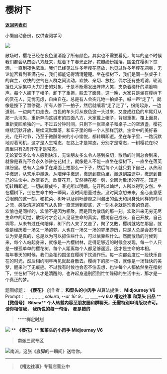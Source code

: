 # 樱树下

[**返回列表页**](/gzh/槽边往事)

小懒自动备份，仅供查阅学习

![](https://mmbiz.qpic.cn/mmbiz_jpg/Ia6gU9JNtkpT7V1NpbNjGv2y0Zl0FlOVnnvJ6CxjhXcKTOA6p16nsJ4gBpZI1CDDmUV3auzmNiaUf0KwleWHuaA/640?wx_fmt=jpeg&from;=appmsg)

散场时，樱花已经在夜色里消隐了所有颜色。其实也不需要看见，每年的这个时候我们都会从四面八方赶来，趁着下午春光正好，花瓣纷纷摇落，围坐在樱树下饮酒，一直到夜色浓重。我们已经见过许多年樱花盛放，也见过许多年樱花凋零，无论能否看到春满花枝，我们都能记得清清楚楚。坐在樱树下，我们是同一张桌子上的宾主，欢快的空气在人群之间流动，欢快、亲切、放松，偶尔还有些戏谑，轮流担任大家集中火力打击的对象，于是不断爆发出阵阵大笑，夹杂着碰杯的清脆响声。每个人摘下了帽子，卸下了重担，脱去了面具，这一晚，大家只是坐在樱树下的赏花人，无忧无虑，自由自在。总是有人会突兀地一拍桌子，喊一声“走了”，就像是按下了暂停键，所有人停下一拍子，然后就嚷着“走了走了”，纷纷起身，一边道别，一边向门口走去。白色的车头灯从夜色这一头过来，又变成红色的车尾灯从那一头消失，重新奔向这城市的四面八方，大家戴上帽子，背起重担，覆上面具，重新变回单独的一。不过五分钟时间，只剩下一张空桌子和桌子上的空酒盏，樱花继续沉默开放，继续沉默飘落，和车子里的每一个人那样沉默。生命中的美好春光，花开时节，乃至于微醺带来的小小愉悦，都转瞬即逝。坐在车子里，一路沉默地对着司机，这才是人生常态，在路上才是常态，分别才是常态，一树樱花在52周里只有2周开花才是常态。  
无论宴饮多么令人感到快乐，无论朋友多么令人感到亲切，散场的时间总会到来，就像是春光不会永久停驻在花树上，就像是人不能一直坐在樱树下，一直坐在落英缤纷里。总有人会伸手在桌面上拍那么一下子，然后每个人就只剩下自己，从热闹中撤退，从欢乐中撤退，从陪伴中撤退，撤退到夜色里，撤退到路途中，撤退到自己的生命中。欣赏春光，欣赏花开，安然待在那一刻，全因为散场的存在。知道一切转瞬即逝，一切转眼成空，春光所以明媚，花开所以灿烂，人所以得到安然。坐在樱树下，坐在生命中的一瞬间，没时间思量过去，没时间念想未来，全心全意感受眼前的这一刻，和花朵、树叶以及树叶缝隙之间漏出的蓝天和风身处同样的时间之流，感受清凉的空气从头顶一直流淌到脚底，这一刻本身就是珍贵的奇迹。  
欢愉也是同样的，欢愉不是因为相聚，而是因为散场的那一刻。欢聚带来无穷无尽生命中的幻觉，散场时才会让人见证生命的真实。樱树自己成长，自己开放，自己凋零，从未有过任何陪伴，树下的人来了又走了，聚了又散，樱树就站在那里，就像是经历着一场又一场的梦。人也在一场又一场的梦里游历，只是人总是会忍不住认为梦是真的，总是以为可以抓住些什么，可以依靠些什么。然而散场的时候到来，每个人站起身来，就像是一片樱树林，走得足够近的时候会发现，每一个人只是一棵孤单单的樱花树，每个人距离每个人都足够遥远，这才是生命的本相。  
每年春天的时候，我们会相约围坐在樱树下饮酒作乐。每一次都会度过一段快乐自在的时光，然后相约明年再见就起身散去。樱树下的那一夜，就像是一场轻快的美梦，醒来时了无痕迹。不过我有时候也会忍不住去想，也许每个人都依然坐在樱树下，坐在树下时人才是清醒的，也许起身道别回到忙忙碌碌的生活中去，那才是一个真正的梦。

  

  

题图标题： **《樱花》** 创作者： **和菜头的小肉手** AI算法提供： **Midjourney V6** Prompt： _ _ _ _ _ _
_sakura, --ar 16: 9，___ ______\--v 6.0__ **槽边往事** **和菜头 出品** ** **【微信号】**
**Bitsea**** **个人转载内容至朋友圈和群聊天，无需特别申请版权许可。** **请你相信我，** **我所说的每一句话，** **都是错的**

>  ******禅定时刻**

![](https://mmbiz.qpic.cn/mmbiz_jpg/Ia6gU9JNtkpT7V1NpbNjGv2y0Zl0FlOVmCcgj2jTwTR8wUJCDY4a6uNxticZ5z6CJbNRR6cyrWiarFcFt8Zt0gTA/640?wx_fmt=jpeg&from;=appmsg)
** **《樱花》**** **和菜头的小肉手** **Midjourney V6**  

>  **南派三叔专区**

![](https://mmbiz.qpic.cn/mmbiz_jpg/Ia6gU9JNtkpT7V1NpbNjGv2y0Zl0FlOVyUBI5gbIZzXQKiapPZ3psrMDdHJxMxXJOlvNdRGBTBXseEL8SHh2aYQ/640?wx_fmt=jpeg&from;=appmsg)南派，这张《崴脚的一瞬间》送给你。
****

>  **《槽边往事》专营店营业中**

  

